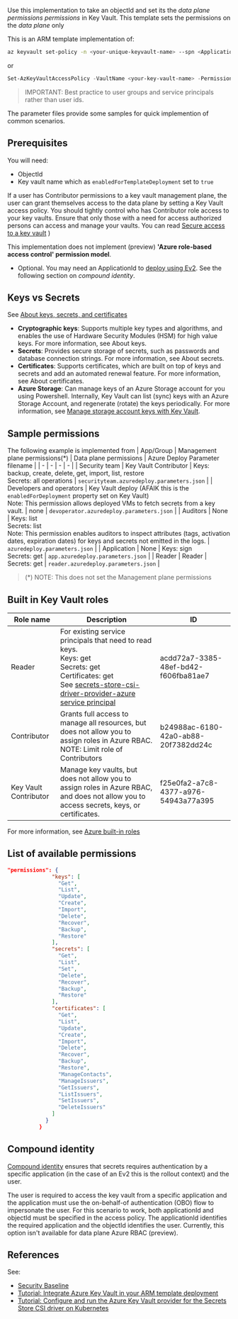 Use this implementation to take an objectId and set its the _data plane permissions permissions_ in Key Vault.
This template sets the permissions on the _data plane_ only

This is an ARM template implementation of:

```bash
az keyvault set-policy -n <your-unique-keyvault-name> --spn <ApplicationID-of-your-service-principal> --secret-permissions get list set delete --key-permissions create decrypt delete encrypt get list unwrapKey wrapKey`
``` 
or

```powershell
Set-AzKeyVaultAccessPolicy -VaultName <your-key-vault-name> -PermissionsToKeys create,decrypt,delete,encrypt,get,list,unwrapKey,wrapKey -PermissionsToSecrets get,list,set,delete -ObjectId <Id>
```

> IMPORTANT: Best practice to user groups and service principals rather than user ids.

The parameter files provide some samples for quick implemention of common scenarios.

## Prerequisites

You will need:

- ObjectId
- Key vault name which as `enabledForTemplateDeployment` set to `true`

If a user has Contributor permissions to a key vault management plane, the user can grant themselves access to the data plane by setting a Key Vault access policy. You should tightly control who has Contributor role access to your key vaults. Ensure that only those with a need for access authorized persons can access and manage your vaults. You can read [Secure access to a key vault](https://docs.microsoft.com/en-us/azure/key-vault/general/secure-your-key-vault) )

This implementation does not implement (preview) **'Azure role-based access control' permission model**.

- Optional. You may need an ApplicationId to [deploy using Ev2](https://ev2docs.azure.net/getting-started/environments/test.html#onboard-to-azure-key-vault). See the following section on _compound identity_.

## Keys vs Secrets

See [About keys, secrets, and certificates](https://docs.microsoft.com/en-us/azure/key-vault/general/about-keys-secrets-certificates)

- **Cryptographic keys**: Supports multiple key types and algorithms, and enables the use of Hardware Security Modules (HSM) for high value keys. For more information, see About keys.
- **Secrets**: Provides secure storage of secrets, such as passwords and database connection strings. For more information, see About secrets.
- **Certificates**: Supports certificates, which are built on top of keys and secrets and add an automated renewal feature. For more information, see About certificates.
- **Azure Storage**: Can manage keys of an Azure Storage account for you using Powershell. Internally, Key Vault can list (sync) keys with an Azure Storage Account, and regenerate (rotate) the keys periodically. For more information, see [Manage storage account keys with Key Vault](https://docs.microsoft.com/en-us/azure/key-vault/secrets/overview-storage-keys-powershell).

## Sample permissions

The following example is implemented from [](https://docs.microsoft.com/en-us/azure/key-vault/general/secure-your-key-vault)
| App/Group | Management plane permissions(*) | Data plane permissions | Azure Deploy Parameter filename |
| - | - | - | - |
| Security team | Key Vault Contributor | Keys: backup, create, delete, get, import, list, restore<br />Secrets: all operations | `securityteam.azuredeploy.parameters.json` |
| Developers and operators | Key Vault deploy (AFAIK this is the `enabledForDeployment` property set on Key Vault) <br /> Note: This permission allows deployed VMs to fetch secrets from a key vault. | none | `devoperator.azuredeploy.parameters.json` |
| Auditors | None | Keys: list <br />
Secrets: list <br />
Note: This permission enables auditors to inspect attributes (tags, activation dates, expiration dates) for keys and secrets not emitted in the logs. | `azuredeploy.parameters.json` |
| Application	| None	| Keys: sign<br />Secrets: get | `app.azuredeploy.parameters.json` |
| Reader | Reader | Secrets: get | `reader.azuredeploy.parameters.json` |

> (*) NOTE: This does not set the Management plane permissions

## Built in Key Vault roles

|Role name | Description | ID |
| - | - | - |
| Reader | For existing service principals that need to read keys.<br>Keys: get<br>Secrets: get<br>Certificates: get<br> See [secrets-store-csi-driver-provider-azure service principal](https://github.com/Azure/secrets-store-csi-driver-provider-azure/blob/master/docs/service-principal-mode.md) | acdd72a7-3385-48ef-bd42-f606fba81ae7 |
| Contributor | Grants full access to manage all resources, but does not allow you to assign roles in Azure RBAC.<br>NOTE: Limit role of Contributors | b24988ac-6180-42a0-ab88-20f7382dd24c |
| Key Vault Contributor	| Manage key vaults, but does not allow you to assign roles in Azure RBAC, and does not allow you to access secrets, keys, or certificates.	|f25e0fa2-a7c8-4377-a976-54943a77a395 |

For more information, see [Azure built-in roles](https://docs.microsoft.com/en-us/azure/role-based-access-control/built-in-roles)

## List of available permissions

```json
"permissions": {
              "keys": [
                "Get",
                "List",
                "Update",
                "Create",
                "Import",
                "Delete",
                "Recover",
                "Backup",
                "Restore"
              ],
              "secrets": [
                "Get",
                "List",
                "Set",
                "Delete",
                "Recover",
                "Backup",
                "Restore"
              ],
              "certificates": [
                "Get",
                "List",
                "Update",
                "Create",
                "Import",
                "Delete",
                "Recover",
                "Backup",
                "Restore",
                "ManageContacts",
                "ManageIssuers",
                "GetIssuers",
                "ListIssuers",
                "SetIssuers",
                "DeleteIssuers"
              ]
            }
          }
```

## Compound identity

[Compound identity](https://docs.microsoft.com/en-us/azure/key-vault/key-vault-secure-your-key-vault#active-directory-authentication) ensures that secrets requires authentication by a specific application (in the case of an Ev2 this is the rollout context) and the user. 

The user is required to access the key vault from a specific application and the application must use the on-behalf-of authentication (OBO) flow to impersonate the user. For this scenario to work, both applicationId and objectId must be specified in the access policy. The applicationId identifies the required application and the objectId identifies the user. Currently, this option isn't available for data plane Azure RBAC (preview).

## References

See:

- [Security Baseline](https://docs.microsoft.com/en-us/azure/key-vault/general/security-baseline)
- [Tutorial: Integrate Azure Key Vault in your ARM template deployment](https://docs.microsoft.com/en-us/azure/azure-resource-manager/templates/template-tutorial-use-key-vault)
- [Tutorial: Configure and run the Azure Key Vault provider for the Secrets Store CSI driver on Kubernetes](https://docs.microsoft.com/en-us/azure/key-vault/general/key-vault-integrate-kubernetes)

